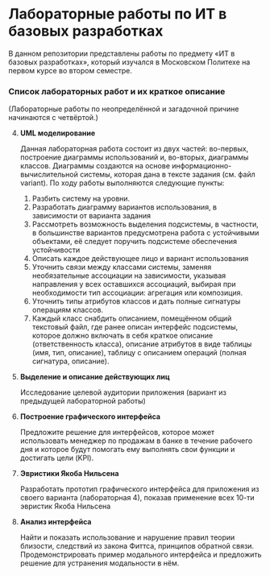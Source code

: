 # Лабораторные работы по ИТ в базовых разработках

В данном репозитории представлены работы по предмету «ИТ в базовых
разработках», который изучался в Московском Политехе на первом курсе
во втором семестре.

### Список лабораторных работ и их краткое описание

(Лабораторные работы по неопределённой и загадочной причине
начинаются с четвёртой.)

4. **UML моделирование**

	Данная лабораторная работа состоит из двух частей: во-первых,
	построение диаграммы использований и, во-вторых, диаграммы
	классов. Диаграммы создаются на основе информационно-
	вычислительной системы, которая дана в тексте задания (см.
	файл variant). По ходу работы выполняются следующие пункты:

	1. Разбить систему на уровни.
	2. Разработать диаграмму вариантов использования, в зависимости от варианта задания
	3. Рассмотреть возможность выделения подсистемы, в частности, в
	   большинстве вариантов предусмотрена работа с устойчивыми объектами,
	   её следует поручить подсистеме обеспечения устойчивости
	4. Описать каждое действующее лицо и вариант использования
	5. Уточнить связи между классами системы, заменяя необязательные
	   ассоциации на зависимости, указывая направления у всех оставшихся
	   ассоциаций, выбирая при необходимости тип ассоциации: агрегация или
	   композиция.
	6. Уточнить типы атрибутов классов и дать полные сигнатуры операциям классов.
	7. Каждый класс снабдить описанием, помещённом общий текстовый файл,
	   где ранее описан интерфейс подсистемы, которое должно включать в
	   себя краткое описание (ответственность класса), описание атрибутов в
	   виде таблицы (имя, тип, описание), таблицу с описанием операций
	   (полная сигнатура, описание).

5. **Выделение и описание действующих лиц**

	Исследование целевой аудитории приложения (вариант из предыдущей
	лабораторной работы)

6. **Построение графического интерфейса**

	Предложите решение для интерфейсов, которое может использовать
	менеджер по продажам в банке в течение рабочего дня и которое будут
	помогать ему выполнять свои функции и достигать цели (KPI).

7. **Эвристики Якоба Нильсена**

	Разработать прототип графического интерфейса для приложения из
	своего варианта (лабораторная 4), показав применение всех 10-ти
	эвристик Якоба Нильсена

8. **Анализ интерфейса**

	Найти и показать использование и нарушение правил теории близости,
	следствий из закона Фиттса, принципов обратной связи.
	Продемонстрировать пример модального интерфейса и предложить решение
	для устранения модальности в нём.
